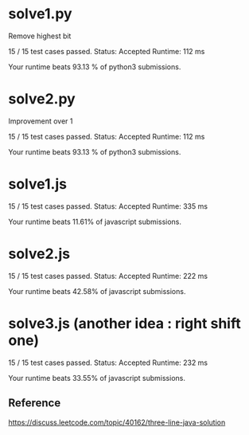 # solve1.py

Remove highest bit

15 / 15 test cases passed.
Status: Accepted
Runtime: 112 ms

Your runtime beats 93.13 % of python3 submissions.

# solve2.py

Improvement over 1

15 / 15 test cases passed.
Status: Accepted
Runtime: 112 ms

Your runtime beats 93.13 % of python3 submissions.


# solve1.js


15 / 15 test cases passed.
Status: Accepted
Runtime: 335 ms

Your runtime beats 11.61% of javascript submissions.


# solve2.js


15 / 15 test cases passed.
Status: Accepted
Runtime: 222 ms

Your runtime beats 42.58% of javascript submissions.


# solve3.js (another idea : right shift one)

15 / 15 test cases passed.
Status: Accepted
Runtime: 232 ms

Your runtime beats 33.55% of javascript submissions.

## Reference

https://discuss.leetcode.com/topic/40162/three-line-java-solution
